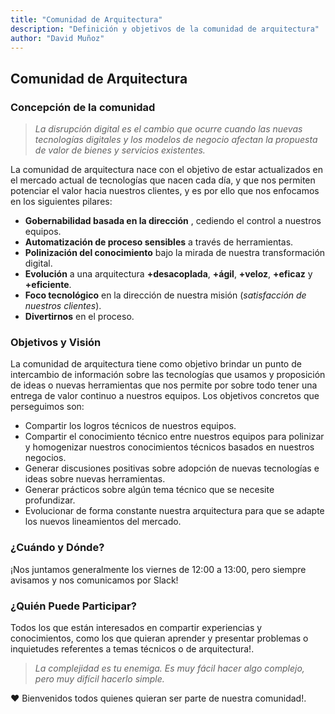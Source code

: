 ```yaml
---
title: "Comunidad de Arquitectura"
description: "Definición y objetivos de la comunidad de arquitectura"
author: "David Muñoz"
---
```


## Comunidad de Arquitectura

### Concepción de la comunidad
> *La disrupción digital es el cambio que ocurre cuando las nuevas tecnologías digitales y los modelos de negocio afectan la propuesta de valor de bienes y servicios existentes.*

La comunidad de arquitectura nace con el objetivo de estar actualizados en el mercado actual de tecnologías que nacen cada día, y que nos permiten potenciar el valor hacia nuestros clientes, y es por ello que nos enfocamos en los siguientes pilares:
- **Gobernabilidad basada en la dirección** , cediendo el control a nuestros equipos.
- **Automatización de proceso sensibles** a través de herramientas.
- **Polinización del conocimiento** bajo la mirada de nuestra transformación digital.
- **Evolución** a una arquitectura **+desacoplada**,  **+ágil**, **+veloz**, **+eficaz** y **+eficiente**.
- **Foco tecnológico** en la dirección de nuestra misión (*satisfacción de nuestros clientes*).
- **Divertirnos** en el proceso.

### Objetivos y Visión
La comunidad de arquitectura tiene como objetivo brindar un punto de intercambio de información sobre las tecnologías que usamos y proposición de ideas o nuevas herramientas que nos permite por sobre todo tener una entrega de valor continuo a nuestros equipos.
Los objetivos concretos que perseguimos son:
- Compartir los logros técnicos de nuestros equipos.
- Compartir el conocimiento técnico entre nuestros equipos para polinizar y homogenizar nuestros conocimientos técnicos basados en nuestros negocios.
- Generar discusiones positivas sobre adopción de nuevas tecnologías e ideas sobre nuevas herramientas.
- Generar prácticos sobre algún tema técnico que se necesite profundizar.
- Evolucionar de forma constante nuestra arquitectura para que se adapte los nuevos lineamientos del mercado.

### ¿Cuándo y Dónde?
¡Nos juntamos generalmente los viernes de 12:00 a 13:00, pero siempre avisamos y nos comunicamos por Slack!

### ¿Quién Puede Participar?
Todos los que están interesados en compartir experiencias y conocimientos, como los que quieran aprender y presentar problemas o inquietudes referentes a temas técnicos o de arquitectura!.

> *La complejidad es tu enemiga. Es muy fácil hacer algo complejo, pero muy difícil hacerlo simple.*

❤️ Bienvenidos todos quienes quieran ser parte de nuestra comunidad!.